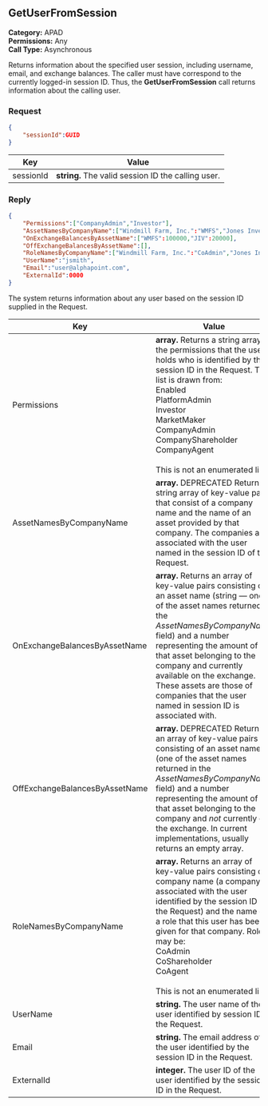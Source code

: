 ## GetUserFromSession

**Category:** APAD<br />**Permissions:** Any<br />**Call Type:** Asynchronous

Returns information about the specified user session, including username, email, and exchange balances. The caller must have correspond to the currently logged-in session ID. Thus, the **GetUserFromSession** call returns information about the calling user.

### Request

```json
{
    "sessionId":GUID
}
```

| Key       | Value                                                        |
| --------- | ------------------------------------------------------------ |
| sessionId | **string.** The valid session ID the calling user. |


### Reply

```json
{
    "Permissions":["CompanyAdmin","Investor"],
    "AssetNamesByCompanyName":["Windmill Farm, Inc.":"WMFS","Jones Investments, LLC":"JIV"],
    "OnExchangeBalancesByAssetName":["WMFS":100000,"JIV":20000],
    "OffExchangeBalancesByAssetName":[],
    "RoleNamesByCompanyName":["Windmill Farm, Inc.":"CoAdmin","Jones Investments, LLC":"CoShareholder"],
    "UserName":"jsmith",
    "Email":"user@alphapoint.com",
    "ExternalId":0000
}
```

The system returns information about any user based on the session ID supplied in the Request.

| Key                            | Value                                                        |
| ------------------------------ | ------------------------------------------------------------ |
| Permissions                    | **array.** Returns a string array of the permissions that the user holds who is identified by the session ID in the Request. This list is drawn from:<br />Enabled<br />PlatformAdmin<br />Investor<br />MarketMaker<br />CompanyAdmin<br />CompanyShareholder<br />CompanyAgent<br /><br />This is not an enumerated list. |
| AssetNamesByCompanyName        | **array.** DEPRECATED Returns a string array of key-value pairs that consist of a company name and the name of an asset provided by that company. The companies are associated with the user named in the session ID of the Request. |
| OnExchangeBalancesByAssetName  | **array.** Returns an array of key-value pairs consisting of an asset name (string &mdash; one of the asset names returned in the *AssetNamesByCompanyName* field) and a number representing the amount of that asset belonging to the company and currently available on the exchange. These assets are those of companies that the user named in session ID is associated with. |
| OffExchangeBalancesByAssetName | **array.** DEPRECATED Returns an array of key-value pairs consisting of an asset name (one of the asset names returned in the *AssetNamesByCompanyName* field) and a number representing the amount of that asset belonging to the company and *not* currently on the exchange. In current implementations, usually returns an empty array. |
| RoleNamesByCompanyName         | **array.** Returns an array of key-value pairs consisting of a company name (a company associated with the user identified by the session ID in the Request) and the name of a role that this user has been given for that company. Roles may be:<br />CoAdmin<br />CoShareholder<br />CoAgent<br /><br />This is not an enumerated list. |
| UserName                       | **string.** The user name of the user identified by session ID in the Request. |
| Email                          | **string.** The email address of the user identified by the session ID in the Request. |
| ExternalId                     | **integer.** The user ID of the user identified by the session ID in the Request. |


